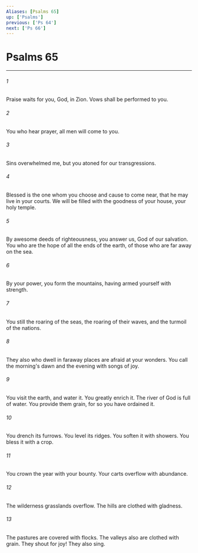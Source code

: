 ```yaml
---
Aliases: [Psalms 65]
up: ['Psalms']
previous: ['Ps 64']
next: ['Ps 66']
---
```

# Psalms 65
***





###### 1 

Praise waits for you, God, in Zion. Vows shall be performed to you. 



###### 2 

You who hear prayer, all men will come to you. 



###### 3 

Sins overwhelmed me, but you atoned for our transgressions. 



###### 4 

Blessed is the one whom you choose and cause to come near, that he may live in your courts. We will be filled with the goodness of your house, your holy temple. 



###### 5 

By awesome deeds of righteousness, you answer us, God of our salvation. You who are the hope of all the ends of the earth, of those who are far away on the sea. 



###### 6 

By your power, you form the mountains, having armed yourself with strength. 



###### 7 

You still the roaring of the seas, the roaring of their waves, and the turmoil of the nations. 



###### 8 

They also who dwell in faraway places are afraid at your wonders. You call the morning's dawn and the evening with songs of joy. 



###### 9 

You visit the earth, and water it. You greatly enrich it. The river of God is full of water. You provide them grain, for so you have ordained it. 



###### 10 

You drench its furrows. You level its ridges. You soften it with showers. You bless it with a crop. 



###### 11 

You crown the year with your bounty. Your carts overflow with abundance. 



###### 12 

The wilderness grasslands overflow. The hills are clothed with gladness. 



###### 13 

The pastures are covered with flocks. The valleys also are clothed with grain. They shout for joy! They also sing.
